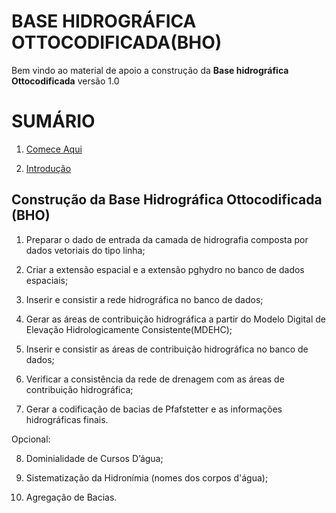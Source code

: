 # BASE HIDROGRÁFICA OTTOCODIFICADA(BHO)

Bem vindo ao material de apoio a construção da **Base hidrográfica Ottocodificada** versão 1.0

# SUMÁRIO

1. [Comece Aqui](https://github.com/deamorim2/bho/blob/master/tutorial/01/PT-BR.md)

2. [Introdução](https://github.com/deamorim2/bho/blob/master/tutorial/02/PT-BR.md)

## Construção da Base Hidrográfica Ottocodificada (BHO)

1. Preparar o dado de entrada da camada de hidrografia composta por dados vetoriais do tipo linha;

2. Criar a extensão espacial e a extensão pghydro no banco de dados espaciais;

3. Inserir e consistir a rede hidrográfica no banco de dados;

4. Gerar as áreas de contribuição hidrográfica a partir do Modelo Digital de Elevação Hidrologicamente Consistente(MDEHC);

5. Inserir e consistir as áreas de contribuição hidrográfica no banco de dados;

6. Verificar a consistência da rede de drenagem com as áreas de contribuição hidrográfica;

7. Gerar a codificação de bacias de Pfafstetter e as informações hidrográficas finais.

Opcional:

8. Dominialidade de Cursos D’água;

9. Sistematização da Hidronímia (nomes dos corpos d'água);

10. Agregação de Bacias.




